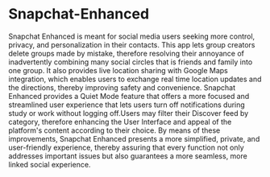 # Snapchat-Enhanced
Snapchat Enhanced is meant for social media users seeking more control, privacy, and
personalization in their contacts. This app lets group creators delete groups made by
mistake, therefore resolving their annoyance of inadvertently combining many social
circles that is friends and family into one group. It also provides live location sharing
with Google Maps integration, which enables users to exchange real time location
updates and the directions, thereby improving safety and convenience. Snapchat
Enhanced provides a Quiet Mode feature that offers a more focused and streamlined
user experience that lets users turn off notifications during study or work without
logging off.Users may filter their Discover feed by category, therefore enhancing the
User Interface and appeal of the platform's content according to their choice. By
means of these improvements, Snapchat Enhanced presents a more simplified, private,
and user-friendly experience, thereby assuring that every function not only addresses
important issues but also guarantees a more seamless, more linked social experience.
